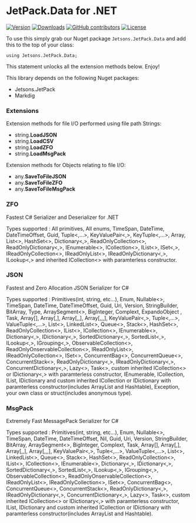 # JetPack.Data for .NET

[![Version](https://img.shields.io/nuget/vpre/Jetsons.JetPack.Data.svg)](https://www.nuget.org/packages/Jetsons.JetPack.Data)
[![Downloads](https://img.shields.io/nuget/dt/Jetsons.JetPack.Data.svg)](https://www.nuget.org/packages/Jetsons.JetPack.Data)
[![GitHub contributors](https://img.shields.io/github/contributors/jetsons/JetPack.Data.Net.svg)](https://github.com/jetsons/JetPack.Data.Net/graphs/contributors)
[![License](https://img.shields.io/github/license/jetsons/JetPack.Data.Net.svg)](https://github.com/jetsons/JetPack.Data.Net/blob/master/LICENSE)

To use this simply grab our Nuget package `Jetsons.JetPack.Data` and add this to the top of your class:

    using Jetsons.JetPack.Data;
	
This statement unlocks all the extension methods below. Enjoy!

This library depends on the following Nuget packages:

- Jetsons.JetPack
- Markdig

### Extensions

Extension methods for file I/O performed using file path Strings:

- string.**LoadJSON**
- string.**LoadCSV**
- string.**LoadZFO**
- string.**LoadMsgPack**

Extension methods for Objects relating to file I/O:

- any.**SaveToFileJSON**
- any.**SaveToFileZFO**
- any.**SaveToFileMsgPack**


### ZFO

Fastest C# Serializer and Deserializer for .NET

Types supported : All primitives, All enums, TimeSpan, DateTime, DateTimeOffset, Guid, Tuple<,...>, KeyValuePair<,>, KeyTuple<,...>, Array, List<>, HashSet<>, Dictionary<,>, ReadOnlyCollection<>, ReadOnlyDictionary<,>, IEnumerable<>, ICollection<>, IList<>, ISet<,>, IReadOnlyCollection<>, IReadOnlyList<>, IReadOnlyDictionary<,>, ILookup<,> and inherited ICollection<> with paramterless constructor.

### JSON

Fastest and Zero Allocation JSON Serializer for C#

Types supported : Primitives(int, string, etc...), Enum, Nullable<>, TimeSpan, DateTime, DateTimeOffset, Guid, Uri, Version, StringBuilder, BitArray, Type, ArraySegment<>, BigInteger, Complext, ExpandoObject , Task, Array[], Array[,], Array[,,], Array[,,,], KeyValuePair<,>, Tuple<,...>, ValueTuple<,...>, List<>, LinkedList<>, Queue<>, Stack<>, HashSet<>, ReadOnlyCollection<>, IList<>, ICollection<>, IEnumerable<>, Dictionary<,>, IDictionary<,>, SortedDictionary<,>, SortedList<,>, ILookup<,>, IGrouping<,>, ObservableCollection<>, ReadOnlyOnservableCollection<>, IReadOnlyList<>, IReadOnlyCollection<>, ISet<>, ConcurrentBag<>, ConcurrentQueue<>, ConcurrentStack<>, ReadOnlyDictionary<,>, IReadOnlyDictionary<,>, ConcurrentDictionary<,>, Lazy<>, Task<>, custom inherited ICollection<> or IDictionary<,> with paramterless constructor, IEnumerable, ICollection, IList, IDictionary and custom inherited ICollection or IDictionary with paramterless constructor(includes ArrayList and Hashtable), Exception, your own class or struct(includes anonymous type).

### MsgPack

Extremely Fast MessagePack Serializer for C#

Types supported : Primitives(int, string, etc...), Enum, Nullable<>, TimeSpan, DateTime, DateTimeOffset, Nil, Guid, Uri, Version, StringBuilder, BitArray, ArraySegment<>, BigInteger, Complext, Task, Array[], Array[,], Array[,,], Array[,,,], KeyValuePair<,>, Tuple<,...>, ValueTuple<,...>, List<>, LinkedList<>, Queue<>, Stack<>, HashSet<>, ReadOnlyCollection<>, IList<>, ICollection<>, IEnumerable<>, Dictionary<,>, IDictionary<,>, SortedDictionary<,>, SortedList<,>, ILookup<,>, IGrouping<,>, ObservableCollection<>, ReadOnlyOnservableCollection<>, IReadOnlyList<>, IReadOnlyCollection<>, ISet<>, ConcurrentBag<>, ConcurrentQueue<>, ConcurrentStack<>, ReadOnlyDictionary<,>, IReadOnlyDictionary<,>, ConcurrentDictionary<,>, Lazy<>, Task<>, custom inherited ICollection<> or IDictionary<,> with paramterless constructor, IList, IDictionary and custom inherited ICollection or IDictionary with paramterless constructor(includes ArrayList and Hashtable).
